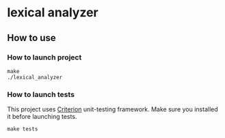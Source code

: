 # lexical analyzer

## How to use

### How to launch project

```
make
./lexical_analyzer
```

### How to launch tests

This project uses [Criterion](https://criterion.readthedocs.io/en/master/intro.html) unit-testing framework. Make sure you installed it before launching tests.

```
make tests
```
